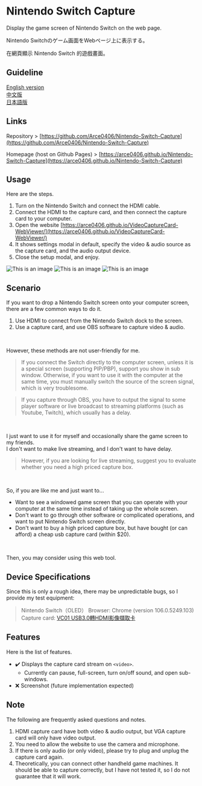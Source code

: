 # Nintendo Switch Capture  

Display the game screen of Nintendo Switch on the web page.  
  
Nintendo Switchのゲーム画面をWebページ上に表示する。  
  
在網頁顯示 Nintendo Switch 的遊戲畫面。  
  
## Guideline

[English version](README-en.md)  
[中文版](README.md)  
[日本語版](README-jp.md)  
  
## Links

Repository > [https://github.com/Arce0406/Nintendo-Switch-Capture](https://github.com/Arce0406/Nintendo-Switch-Capture)  
  
Homepage (host on Github Pages) > [https://arce0406.github.io/Nintendo-Switch-Capture](https://arce0406.github.io/Nintendo-Switch-Capture)  


## Usage

Here are the steps. 

1. Turn on the Nintendo Switch and connect the HDMI cable.
2. Connect the HDMI to the capture card, and then connect the capture card to your computer.
3. Open the website [https://arce0406.github.io/VideoCaptureCard-WebViewer/](https://arce0406.github.io/VideoCaptureCard-WebViewer/)
4. It shows settings modal in default, specify the video & audio source as the capture card, and the audio output device. 
5. Close the setup modal, and enjoy.

![This is an image](https://github.com/Arce0406/Nintendo-Switch-Capture/img/tutorial/nsc_1.png)
![This is an image](https://github.com/Arce0406/Nintendo-Switch-Capture/img/tutorial/nsc_2.png)
![This is an image](https://github.com/Arce0406/Nintendo-Switch-Capture/img/tutorial/nsc_3.png)

## Scenario

If you want to drop a Nintendo Switch screen onto your computer screen, there are a few common ways to do it.  

1. Use HDMI to connect from the Nintendo Switch dock to the screen.
2. Use a capture card, and use OBS software to capture video & audio.
  
<br>
  
However, these methods are not user-friendly for me.  
> If you connect the Switch directly to the computer screen, unless it is a special screen (supporting PIP/PBP), support you show in sub window. Otherwise, if you want to use it with the computer at the same time, you must manually switch the source of the screen signal, which is very troublesome.
  
> If you capture through OBS, you have to output the signal to some player software or live broadcast to streaming platforms (such as Youtube, Twitch), which usually has a delay.
  
<br>
  
I just want to use it for myself and occasionally share the game screen to my friends.  
I don't want to make live streaming, and I don't want to have delay.  
> However, if you are looking for live streaming, suggest you to evaluate whether you need a high priced capture box.
  
<br>
  
So, if you are like me and just want to...  

- Want to see a windowed game screen that you can operate with your computer at the same time instead of taking up the whole screen.
- Don't want to go through other software or complicated operations, and want to put Nintendo Switch screen directly.
- Don't want to buy a high priced capture box, but have bought (or can afford) a cheap usb capture card (within $20).
  
<br>
  
Then, you may consider using this web tool.  


## Device Specifications

Since this is only a rough idea, there may be unpredictable bugs, so I provide my test equipment:  
> Nintendo Switch（OLED）
> Browser: Chrome (version 106.0.5249.103)
> Capture card: [VC01 USB3.0轉HDMI影像擷取卡](https://24h.pchome.com.tw/prod/DCAX3W-A900EQPPF)


## Features

Here is the list of features.  

- :heavy_check_mark: Displays the capture card stream on `<video>`.  
    - Currently can pause, full-screen, turn on/off sound, and open sub-windows.  
- :x: Screenshot (future implementation expected)


## Note

The following are frequently asked questions and notes.  

1. HDMI capture card have both video & audio output, but VGA capture card will only have video output. 
2. You need to allow the website to use the camera and microphone. 
3. If there is only audio (or only video), please try to plug and unplug the capture card again.  
4. Theoretically, you can connect other handheld game machines. It should be able to capture correctly, but I have not tested it, so I do not guarantee that it will work.
